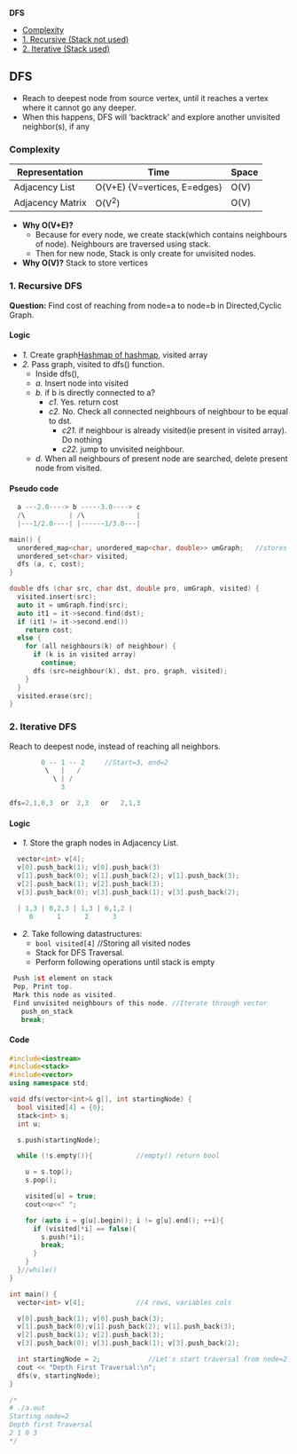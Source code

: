 **DFS**
- [Complexity](#co)
- [1. Recursive (Stack not used)](#rec)
- [2. Iterative (Stack used)](#itr)


## DFS
- Reach to deepest node from source vertex, until it reaches a vertex where it cannot go any deeper.
- When this happens, DFS will ‘backtrack’ and explore another unvisited neighbor(s), if any

<a name=co></a>
### Complexity
|Representation|Time|Space|
|---|---|---|
|Adjacency List|O(V+E) {V=vertices, E=edges}|O(V)|
|Adjacency Matrix|O(V<sup>2</sup>)|O(V)|

- **Why O(V+E)?**
  - Because for every node, we create stack(which contains neighbours of node). Neighbours are traversed using stack.
  - Then for new node, Stack is only create for unvisited nodes.
- **Why O(V)?** Stack to store vertices

<a name=rec></a>
### 1. Recursive DFS
**Question:** Find cost of reaching from node=a to node=b in Directed,Cyclic Graph.
#### Logic
- _1._ Create graph[Hashmap of hashmap](/DS_Questions/Data_Structures/Graphs/Directed_Undirected#hmhm), visited array
- _2._ Pass graph, visited to dfs() function. 
    - Inside dfs(), 
    - _a._ Insert node into visited
    - _b._ if b is directly connected to a?
      - _c1._ Yes. return cost
      - _c2._ No. Check all connected neighbours of neighbour to be equal to dst.
        - _c21._ if neighbour is already visited(ie present in visited array). Do nothing
        - _c22._ jump to unvisited neighbour.
    - _d._ When all neighbours of present node are searched, delete present node from visited.

#### Pseudo code
```c
  a ---2.0----> b -----3.0----> c
  /\           | /\             |
  |---1/2.0----| |------1/3.0---|

main() {
  unordered_map<char, unordered_map<char, double>> umGraph;   //stores graph  //1
  unordered_set<char> visited;                                                //2
  dfs (a, c, cost);
}

double dfs (char src, char dst, double pro, umGraph, visited) {               //3
  visited.insert(src);                                                          //a
  auto it = umGraph.find(src);                                                  //b
  auto it1 = it->second.find(dst);                                              //c
  if (it1 != it->second.end())                                                  //c1
    return cost;
  else {                                                                        //c2
    for (all neighbours(k) of neighbour) {
      if (k is in visited array)                                                //c21
        continue;
      dfs (src=neighbour(k), dst, pro, graph, visited);                         //c22
    }
  }
  visited.erase(src);                                                           //d
}
```

<a name=itr></a>
### 2. Iterative DFS
Reach to deepest node, instead of reaching all neighbors.
```c
        0 -- 1 -- 2     //Start=3, end=2
         \   |   /
           \ | /
             3

dfs=2,1,0,3  or  2,3   or   2,1,3
```
#### Logic
- *1.* Store the graph nodes in Adjacency List.
```c
  vector<int> v[4];
  v[0].push_back(1); v[0].push_back(3)
  v[1].push_back(0); v[1].push_back(2); v[1].push_back(3);
  v[2].push_back(1); v[2].push_back(3);
  v[3].push_back(0); v[3].push_back(1); v[3].push_back(2);
  
  | 1,3 | 0,2,3 | 1,3 | 0,1,2 |
     0      1      2      3
```
- *2.* Take following datastructures:
  - `bool visited[4]` //Storing all visited nodes
  - Stack for DFS Traversal.
  - Perform following operations until stack is empty
```c
 Push 1st element on stack
 Pop, Print top.
 Mark this node as visited.
 Find unvisited neighbours of this node. //Iterate through vector
   push_on_stack
   break;
```
#### Code
```c++
#include<iostream>
#include<stack>
#include<vector>
using namespace std;

void dfs(vector<int>& g[], int startingNode) {
  bool visited[4] = {0};
  stack<int> s;
  int u;

  s.push(startingNode);

  while (!s.empty()){           //empty() return bool

    u = s.top();         
    s.pop();

    visited[u] = true;
    cout<<u<<" ";

    for (auto i = g[u].begin(); i != g[u].end(); ++i){
      if (visited[*i] == false){
        s.push(*i);
        break;
      }
    }
  }//while()
}

int main() {
  vector<int> v[4];             //4 rows, variables cols

  v[0].push_back(1); v[0].push_back(3);                                 //v[0]={1,3}
  v[1].push_back(0);v[1].push_back(2); v[1].push_back(3);              //v[1]={0,2,3}
  v[2].push_back(1); v[2].push_back(3);                                 //v[2]={1,3}
  v[3].push_back(0); v[3].push_back(1); v[3].push_back(2);              //v[3]={0,1,2}

  int startingNode = 2;            //Let's start traversal from node=2
  cout << "Depth First Traversal:\n";
  dfs(v, startingNode);
}

/*
# ./a.out 
Starting node=2
Depth first Traversal
2 1 0 3
*/
```

